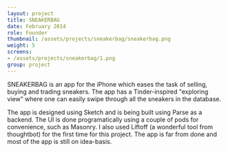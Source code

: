 ```yaml
---
layout: project
title: SNEAKERBAG
date: February 2014
role: Founder
thumbnail: /assets/projects/sneakerbag/sneakerbag.png
weight: 5
screens:
- /assets/projects/sneakerbag/1.png
group: project
---
```


SNEAKERBAG is an app for the iPhone which eases the task of selling, buying and trading sneakers. The app has a Tinder-inspired "exploring view" where one can easily swipe through all the sneakers in the database.

The app is designed using Sketch and is being built using Parse as a backend. The UI is done programatically using a couple of pods for convenience, such as Masonry. I also used Liftoff (a wonderful tool from thoughtbot) for the first time for this project. The app is far from done and most of the app is still on idea-basis.